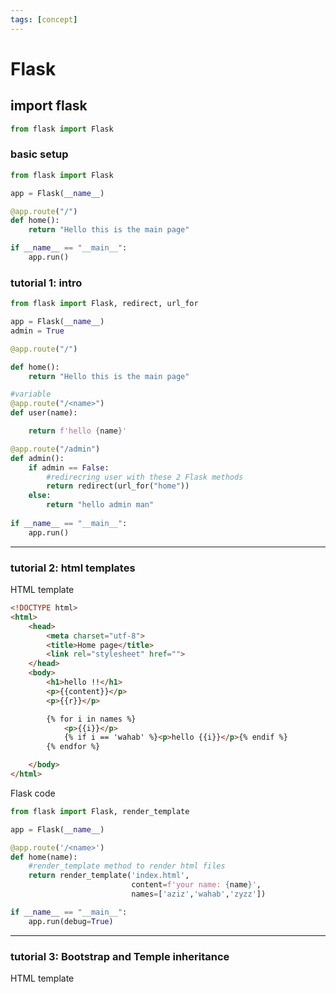 ```yaml
---
tags: [concept]
---
```


# Flask
## import flask
```python
from flask import Flask
```

### basic setup
```python
from flask import Flask

app = Flask(__name__)

@app.route("/")
def home():
	return "Hello this is the main page"

if __name__ == "__main__":
	app.run()
```

### tutorial 1: intro
```python
from flask import Flask, redirect, url_for

app = Flask(__name__)
admin = True

@app.route("/")

def home():
    return "Hello this is the main page"

#variable
@app.route("/<name>")
def user(name):

    return f'hello {name}'

@app.route("/admin")
def admin():
    if admin == False:
	    #redirecring user with these 2 Flask methods
        return redirect(url_for("home"))
    else:
        return "hello admin man"
        
if __name__ == "__main__":
    app.run()
```
---

### tutorial 2: html templates
HTML template
```html
<!DOCTYPE html>
<html>
    <head>
        <meta charset="utf-8">
        <title>Home page</title>
        <link rel="stylesheet" href="">
    </head>
    <body>
        <h1>hello !!</h1>
        <p>{{content}}</p>
        <p>{{r}}</p>

        {% for i in names %}
            <p>{{i}}</p>
            {% if i == 'wahab' %}<p>hello {{i}}</p>{% endif %}
        {% endfor %}

    </body>
</html>
```

Flask code
```python
from flask import Flask, render_template

app = Flask(__name__)

@app.route('/<name>')
def home(name):
    #render_template method to render html files
    return render_template('index.html',
                           content=f'your name: {name}',
                           names=['aziz','wahab','zyzz'])

if __name__ == "__main__":
    app.run(debug=True)

```
***
### tutorial 3: Bootstrap and Temple inheritance
HTML template

